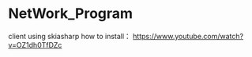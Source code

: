 # NetWork_Program
client using skiasharp
how to install：
https://www.youtube.com/watch?v=OZ1dh0TfDZc
